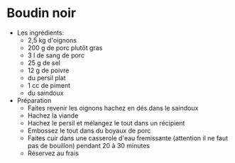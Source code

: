 # Boudin noir
* Les ingrédients:
	* 2,5 kg d'oignons
	* 200 g de porc plutôt gras
	* 3 l de sang de porc
	* 25 g de sel
	* 12 g de poivre
	* du persil plat
	* 1 cc de piment
	* du saindoux
* Préparation
	* Faites revenir les oignons hachez en dés dans le saindoux
	* Hachez la viande
	* Hachez le persil et mélangez le tout dans un récipient
	* Embossez le tout dans du boyaux de porc
	* Faites cuir dans une casserole d'eau fremissante (attention il ne faut pas de bouillon) pendant 20 à 30 minutes
	* Réservez au frais

